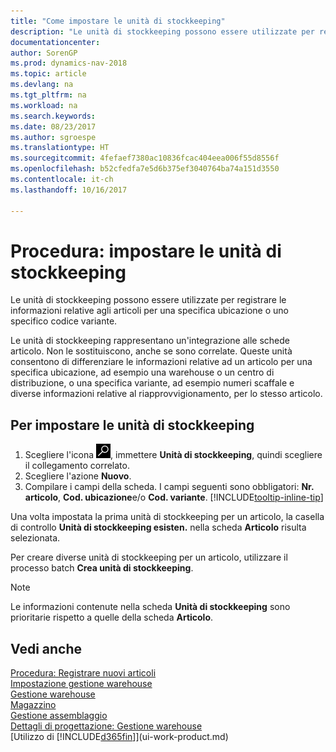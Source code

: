 ```yaml
---
title: "Come impostare le unità di stockkeeping"
description: "Le unità di stockkeeping possono essere utilizzate per registrare le informazioni relative agli articoli per una specifica ubicazione o uno specifico codice variante."
documentationcenter: 
author: SorenGP
ms.prod: dynamics-nav-2018
ms.topic: article
ms.devlang: na
ms.tgt_pltfrm: na
ms.workload: na
ms.search.keywords: 
ms.date: 08/23/2017
ms.author: sgroespe
ms.translationtype: HT
ms.sourcegitcommit: 4fefaef7380ac10836fcac404eea006f55d8556f
ms.openlocfilehash: b52cfedfa7e5d6b375ef3040764ba74a151d3550
ms.contentlocale: it-ch
ms.lasthandoff: 10/16/2017

---
```

# <a name="how-to-set-up-stockkeeping-units"></a>Procedura: impostare le unità di stockkeeping
Le unità di stockkeeping possono essere utilizzate per registrare le informazioni relative agli articoli per una specifica ubicazione o uno specifico codice variante.  

 Le unità di stockkeeping rappresentano un'integrazione alle schede articolo. Non le sostituiscono, anche se sono correlate. Queste unità consentono di differenziare le informazioni relative ad un articolo per una specifica ubicazione, ad esempio una warehouse o un centro di distribuzione, o una specifica variante, ad esempio numeri scaffale e diverse informazioni relative al riapprovvigionamento, per lo stesso articolo.  

## <a name="to-set-up-a-stockkeeping-unit"></a>Per impostare le unità di stockkeeping  

1.  Scegliere l'icona ![Cerca pagina o report](media/ui-search/search_small.png "icona Cerca pagina o report"), immettere **Unità di stockkeeping**, quindi scegliere il collegamento correlato.  
2.  Scegliere l'azione **Nuovo**.  
3.  Compilare i campi della scheda. I campi seguenti sono obbligatori: **Nr. articolo**, **Cod. ubicazione**e/o **Cod. variante**. [!INCLUDE[tooltip-inline-tip](includes/tooltip-inline-tip_md.md)]  

Una volta impostata la prima unità di stockkeeping per un articolo, la casella di controllo **Unità di stockkeeping esisten.** nella scheda **Articolo** risulta selezionata.  

Per creare diverse unità di stockkeeping per un articolo, utilizzare il processo batch **Crea unità di stockkeeping**.  

> [!NOTE]  
>  Le informazioni contenute nella scheda **Unità di stockkeeping** sono prioritarie rispetto a quelle della scheda **Articolo**.  

## <a name="see-also"></a>Vedi anche  
[Procedura: Registrare nuovi articoli](inventory-how-register-new-items.md)  
[Impostazione gestione warehouse](warehouse-setup-warehouse.md)  
[Gestione warehouse](warehouse-manage-warehouse.md)  
[Magazzino](inventory-manage-inventory.md)  
[Gestione assemblaggio](assembly-assemble-items.md)    
[Dettagli di progettazione: Gestione warehouse](design-details-warehouse-management.md)  
[Utilizzo di [!INCLUDE[d365fin](includes/d365fin_md.md)]](ui-work-product.md)  

